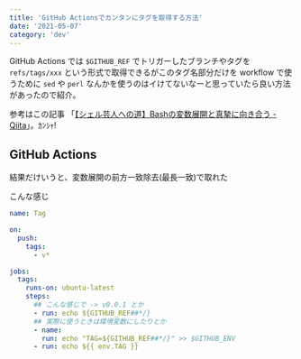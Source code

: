 ```yaml
---
title: 'GitHub Actionsでカンタンにタグを取得する方法'
date: '2021-05-07'
category: 'dev'
---
```



GitHub Actions では `$GITHUB_REF` でトリガーしたブランチやタグを `refs/tags/xxx` という形式で取得できるがこのタグ名部分だけを workflow で使うために `sed` や `perl` なんかを使うのはイけてないなーと思っていたら良い方法があったので紹介。


参考はこの記事 「[【シェル芸人への道】Bashの変数展開と真摯に向き合う - Qiita](https://qiita.com/t_nakayama0714/items/80b4c94de43643f4be51)」。ｶﾝｼｬ!

## GitHub Actions
結果だけいうと、変数展開の前方一致除去(最長一致)で取れた

こんな感じ

```yml
name: Tag

on:
  push:
    tags:
      - v*

jobs:
  tags:
    runs-on: ubuntu-latest
    steps:
      ## こんな感じで -> v0.0.1 とか
      - run: echo ${GITHUB_REF##*/}
      ## 実際に使うときは環境変数にしたりとか
      - name:
        run: echo "TAG=${GITHUB_REF##*/}" >> $GITHUB_ENV
      - run: echo ${{ env.TAG }}
```





